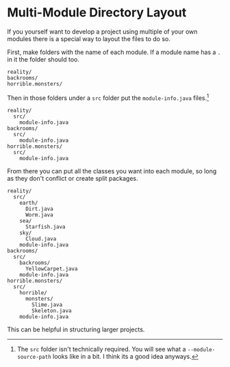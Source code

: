 # Multi-Module Directory Layout

If you yourself want to develop a project using multiple of your own modules
there is a special way to layout the files to do so.

First, make folders with the name of each module. If a module name
has a `.` in it the folder should too.

```text,no_run
reality/
backrooms/
horrible.monsters/
```

Then in those folders under a `src` folder put the `module-info.java` files.[^src]

```text,no_run
reality/
  src/
    module-info.java
backrooms/
  src/
    module-info.java
horrible.monsters/
  src/
    module-info.java
```

From there you can put all the classes you want into each module, so long as they don't conflict
or create split packages.

```text,no_run
reality/
  src/
    earth/
      Dirt.java
      Worm.java
    sea/
      Starfish.java
    sky/
      Cloud.java
    module-info.java
backrooms/
  src/
    backrooms/
      YellowCarpet.java
    module-info.java
horrible.monsters/
  src/
    horrible/
      monsters/
        Slime.java
        Skeleton.java
    module-info.java
```

This can be helpful in structuring larger projects.

[^src]: The `src` folder isn't technically required. You will see what a `--module-source-path` looks like in a bit. I think its a good idea anyways.